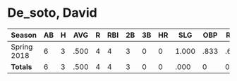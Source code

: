 # De_soto, David

| Season      | AB          | H           | AVG         | R           | RBI         | 2B          | 3B          | HR          | SLG         | OBP         | RSP         | SAF         | K           | BB          | PO          | A           | E           | FAVE        | IP          | H           | K           | BB          | R           | ER          | ERA         
| ----------- | ----------- | ----------- | ----------- | ----------- | ----------- | ----------- | ----------- | ----------- | ----------- | ----------- | ----------- | ----------- | ----------- | ----------- | ----------- | ----------- | ----------- | ----------- | ----------- | ----------- | ----------- | ----------- | ----------- | ----------- | ----------- 
| Spring 2018 | 6           | 3           | .500        | 4           | 4           | 3           | 0           | 0           | 1.000       | .833        | .600        | 0           | 0           | 0           | 0           | 0           | 0           | .000        | 0           | 0           | 0           | 0           | 0           | 0           | .000        
| **Totals**  | 6           | 3           | .500        | 4           | 4           | 3           | 0           | 0           | .000        | 0           | 0           | 0           | 0           | 0           | 0           | 0           | 0           | 0           | 0.0         | 0           | 0           | 0           | 0           | 0           | 0           

